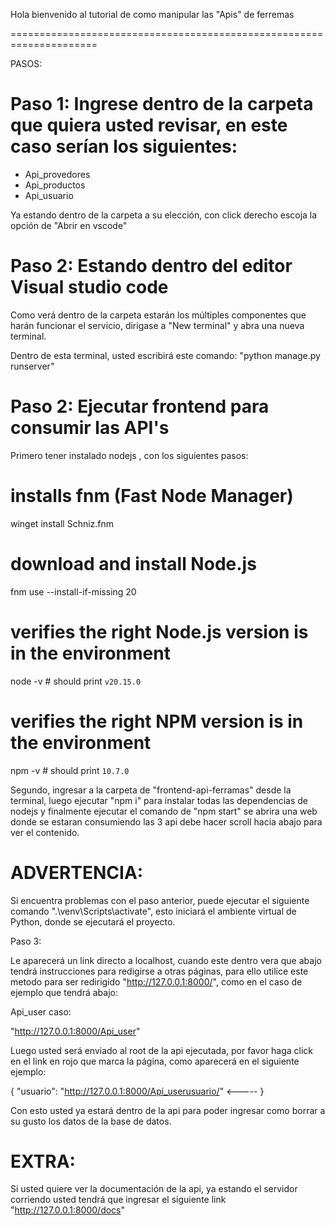 Hola bienvenido al tutorial de como manipular las "Apis" de ferremas


=====================================================================



PASOS:


Paso 1: Ingrese dentro de la carpeta que quiera usted revisar, en este caso serían los siguientes:
===================================================================================================
- Api_provedores
- Api_productos
- Api_usuario

Ya estando dentro de la carpeta a su elección, con click derecho escoja la opción de "Abrir en vscode"


Paso 2: Estando dentro del editor Visual studio code
====================================================

Como verá dentro de la carpeta estarán los múltiples componentes que harán funcionar el servicio, dirigase a "New terminal" y abra una nueva terminal.


Dentro de esta terminal, usted escribirá este comando: "python manage.py runserver"

Paso 2: Ejecutar frontend para consumir las API's
====================================================

Primero tener instalado nodejs , con los siguientes pasos:

# installs fnm (Fast Node Manager)
winget install Schniz.fnm

# download and install Node.js
fnm use --install-if-missing 20

# verifies the right Node.js version is in the environment
node -v # should print `v20.15.0`

# verifies the right NPM version is in the environment
npm -v # should print `10.7.0`


Segundo, ingresar a la carpeta de "frontend-api-ferramas" desde la terminal, luego ejecutar "npm i" para instalar todas las dependencias de nodejs y finalmente ejecutar el comando de "npm start"
se abrira una web donde se estaran consumiendo las 3 api debe hacer scroll hacia abajo para ver el contenido.


ADVERTENCIA:
====================


Si encuentra problemas con el paso anterior, puede ejecutar el siguiente comando ".\venv\Scripts\activate", esto iniciará el ambiente virtual de Python, donde se ejecutará el proyecto.



Paso 3: 


Le aparecerá un link directo a localhost, cuando este dentro vera que abajo tendrá instrucciones para redigirse a otras páginas, para ello utilice 
este metodo para ser redirigido "http://127.0.0.1:8000/", como en el caso de ejemplo que tendrá abajo:

Api_user caso:


"http://127.0.0.1:8000/Api_user"


Luego usted será enviado al root de la api ejecutada, por favor haga click en el link en rojo que marca la página, como aparecerá en el siguiente ejemplo: 


{
    "usuario": "http://127.0.0.1:8000/Api_userusuario/" <-----
}


Con esto usted ya estará dentro de la api para poder ingresar como borrar a su gusto los datos de la base de datos. 





EXTRA:
========================

Si usted quiere ver la documentación de la api, ya estando el servidor corriendo usted tendrá que ingresar el siguiente link "http://127.0.0.1:8000/docs"
